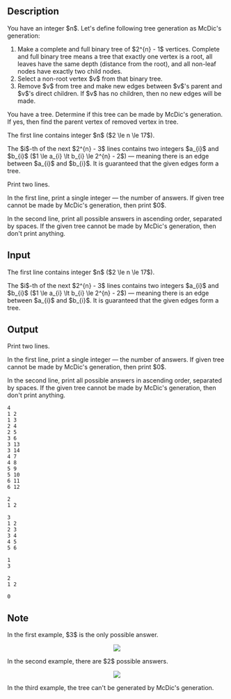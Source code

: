## Description

<div><p>You have an integer $n$. Let's define following tree generation as <span class="tex-font-style-it">McDic's generation</span>:</p><ol> <li> Make a complete and full binary tree of $2^{n} - 1$ vertices. Complete and full binary tree means a tree that exactly one vertex is a root, all leaves have the same depth (distance from the root), and all non-leaf nodes have exactly two child nodes. </li><li> Select a non-root vertex $v$ from that binary tree. </li><li> Remove $v$ from tree and make new edges between $v$'s parent and $v$'s direct children. If $v$ has no children, then no new edges will be made. </li></ol><p>You have a tree. Determine if this tree can be made by McDic's generation. If yes, then find the parent vertex of removed vertex in tree.</p></div><div class="input-specification"><p>The first line contains integer $n$ ($2 \le n \le 17$).</p><p>The $i$-th of the next $2^{n} - 3$ lines contains two integers $a_{i}$ and $b_{i}$ ($1 \le a_{i} \lt b_{i} \le 2^{n} - 2$)&nbsp;— meaning there is an edge between $a_{i}$ and $b_{i}$. It is guaranteed that the given edges form a tree.</p></div><div class="output-specification"><p>Print two lines.</p><p>In the first line, print a single integer&nbsp;— the number of answers. If given tree cannot be made by McDic's generation, then print $0$.</p><p>In the second line, print all possible answers in ascending order, separated by spaces. If the given tree cannot be made by McDic's generation, then don't print anything.</p></div>

## Input

<p>The first line contains integer $n$ ($2 \le n \le 17$).</p><p>The $i$-th of the next $2^{n} - 3$ lines contains two integers $a_{i}$ and $b_{i}$ ($1 \le a_{i} \lt b_{i} \le 2^{n} - 2$)&nbsp;— meaning there is an edge between $a_{i}$ and $b_{i}$. It is guaranteed that the given edges form a tree.</p>

## Output

<p>Print two lines.</p><p>In the first line, print a single integer&nbsp;— the number of answers. If given tree cannot be made by McDic's generation, then print $0$.</p><p>In the second line, print all possible answers in ascending order, separated by spaces. If the given tree cannot be made by McDic's generation, then don't print anything.</p>





```input1
4
1 2
1 3
2 4
2 5
3 6
3 13
3 14
4 7
4 8
5 9
5 10
6 11
6 12
```




```input2
2
1 2
```




```input3
3
1 2
2 3
3 4
4 5
5 6
```




```output1
1
3
```




```output2
2
1 2
```




```output3
0
```



## Note

<p>In the first example, $3$ is the only possible answer.</p><center> <img class="tex-graphics" src="file://ZzLdqNKQ.png" style="max-width: 100.0%;max-height: 100.0%;"> </center><p>In the second example, there are $2$ possible answers.</p><center> <img class="tex-graphics" src="file://K5yrgeK5.png" style="max-width: 100.0%;max-height: 100.0%;"> </center><p>In the third example, the tree can't be generated by McDic's generation.</p>
